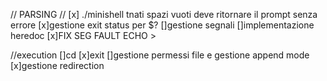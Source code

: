 // PARSING //
[x] ./minishell tnati spazi vuoti deve ritornare il prompt senza errore
[x]gestione exit status per $?
[]gestione segnali
[]implementazione heredoc
[x]FIX SEG FAULT ECHO >

//execution
[]cd
[x]exit
[]gestione permessi file e gestione append mode
[x]gestione redirection